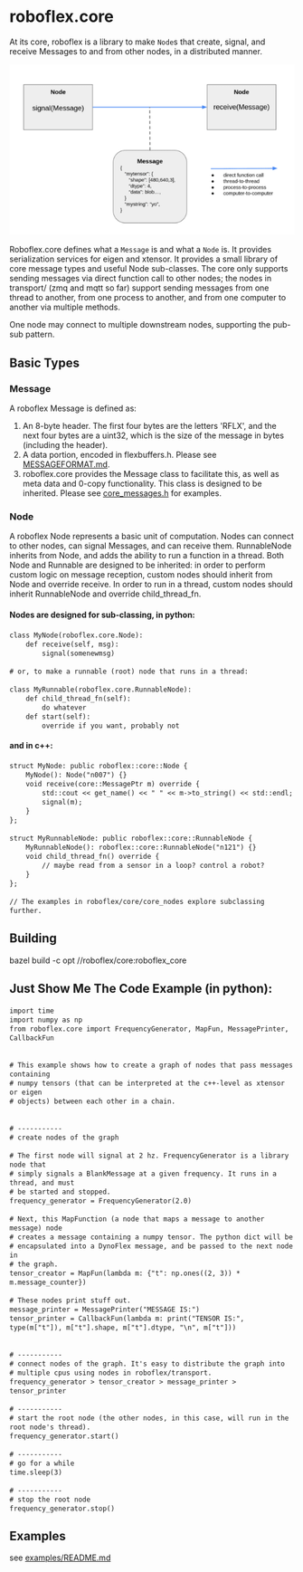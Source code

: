 # roboflex.core

At its core, roboflex is a library to make `Node`s that create, signal, and receive Messages to and from other nodes, in a distributed manner.

![](roboflex_nodes_messages_2.png)

Roboflex.core defines what a `Message` is and what a `Node` is. It provides serialization services for eigen and xtensor. It provides a small library of core message types and useful Node sub-classes. The core only supports sending messages via direct function call to other nodes; the nodes in transport/ (zmq and mqtt so far) support sending messages from one thread to another, from one process to another, and from one computer to another via multiple methods.

One node may connect to multiple downstream nodes, supporting the pub-sub pattern.

## Basic Types

### Message

A roboflex Message is defined as:
1. An 8-byte header. The first four bytes are the letters 'RFLX', and the next four bytes
are a uint32, which is the size of the message in bytes (including the header).
2. A data portion, encoded in flexbuffers.h. Please see [MESSAGEFORMAT.md](MESSAGEFORMAT.md).
3. roboflex.core provides the Message class to facilitate this, as well as meta data and 0-copy functionality. This class is designed to be inherited. Please see [core_messages.h](core_messages/core_messages.h) for examples.

### Node

A roboflex Node represents a basic unit of computation. Nodes can connect to other nodes, can signal Messages, and can receive them. RunnableNode inherits from Node, and adds the ability to run a function in a thread. Both Node and Runnable are designed to be inherited: in order to perform custom logic on message reception, custom nodes should inherit from Node and override receive. In order to run in a thread, custom nodes should inherit RunnableNode and override child_thread_fn.


#### Nodes are designed for sub-classing, in python:

    class MyNode(roboflex.core.Node):
        def receive(self, msg):
            signal(somenewmsg)
    
    # or, to make a runnable (root) node that runs in a thread:

    class MyRunnable(roboflex.core.RunnableNode):
        def child_thread_fn(self):
            do whatever
        def start(self):
            override if you want, probably not

#### and in c++:

    struct MyNode: public roboflex::core::Node {
        MyNode(): Node("n007") {}
        void receive(core::MessagePtr m) override {
            std::cout << get_name() << " " << m->to_string() << std::endl;
            signal(m);
        }
    };

    struct MyRunnableNode: public roboflex::core::RunnableNode {
        MyRunnableNode(): roboflex::core::RunnableNode("n121") {}
        void child_thread_fn() override {
            // maybe read from a sensor in a loop? control a robot?
        }
    };

    // The examples in roboflex/core/core_nodes explore subclassing further.

## Building

bazel build -c opt //roboflex/core:roboflex_core


## Just Show Me The Code Example (in python):

    import time
    import numpy as np
    from roboflex.core import FrequencyGenerator, MapFun, MessagePrinter, CallbackFun


    # This example shows how to create a graph of nodes that pass messages containing
    # numpy tensors (that can be interpreted at the c++-level as xtensor or eigen 
    # objects) between each other in a chain.


    # ----------- 
    # create nodes of the graph

    # The first node will signal at 2 hz. FrequencyGenerator is a library node that
    # simply signals a BlankMessage at a given frequency. It runs in a thread, and must
    # be started and stopped.
    frequency_generator = FrequencyGenerator(2.0)

    # Next, this MapFunction (a node that maps a message to another message) node 
    # creates a message containing a numpy tensor. The python dict will be 
    # encapsulated into a DynoFlex message, and be passed to the next node in 
    # the graph.
    tensor_creator = MapFun(lambda m: {"t": np.ones((2, 3)) * m.message_counter})

    # These nodes print stuff out.
    message_printer = MessagePrinter("MESSAGE IS:")
    tensor_printer = CallbackFun(lambda m: print("TENSOR IS:", type(m["t"]), m["t"].shape, m["t"].dtype, "\n", m["t"]))


    # ----------- 
    # connect nodes of the graph. It's easy to distribute the graph into
    # multiple cpus using nodes in roboflex/transport.
    frequency_generator > tensor_creator > message_printer > tensor_printer

    # ----------- 
    # start the root node (the other nodes, in this case, will run in the root node's thread).
    frequency_generator.start()

    # ----------- 
    # go for a while
    time.sleep(3)
        
    # ----------- 
    # stop the root node
    frequency_generator.stop()


## Examples

see [examples/README.md](examples/README.md)